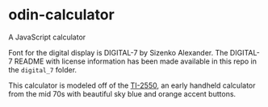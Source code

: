 # odin-calculator
A JavaScript calculator

Font for the digital display is DIGITAL-7 by Sizenko Alexander. The DIGITAL-7 README with license information has been made available in this repo in the `digital_7` folder.

This calculator is modeled off of the [TI-2550](https://americanhistory.si.edu/collections/search/object/nmah_1364040), an early handheld calculator from the mid 70s with beautiful sky blue and orange accent buttons.
